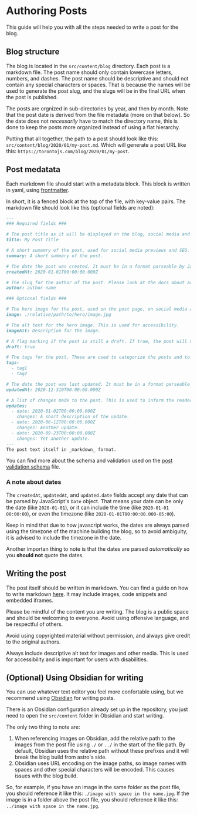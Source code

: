 # Authoring Posts

This guide will help you with all the steps needed to write a post for the blog.

## Blog structure

The blog is located in the `src/content/blog` directory. Each post is a markdown file. The post name should only contain lowercase letters, numbers, and dashes. The post name should be descriptive and should not contain any special characters or spaces. That is because the names will be used to generate the post slug, and the slugs will be in the final URL when the post is published.

The posts are orgnized in sub-directories by year, and then by month.
Note that the post date is derived from the file metadata (more on that below). So the date does not _necessarily_ have to match the directory name, this is done to keep the posts more organized instead of using a flat hierarchy.

Putting that all together, the path to a post should look like this: `src/content/blog/2020/01/my-post.md`. Which will generate a post URL like this: `https://torontojs.com/blog/2020/01/my-post`.

## Post medatata

Each markdown file should start with a metadata block. This block is written in yaml, using [frontmatter](https://daily-dev-tips.com/posts/what-exactly-is-frontmatter/).

In short, it is a fenced block at the top of the file, with key-value pairs. The markdown file should look like this (optional fields are noted):

```markdown
---
### Required fields ###

# The post title as it will be displayed on the blog, social media and on search engines.
title: My Post Title

# A short sumamry of the post, used for social media previews and SEO.
summary: A short summary of the post.

# The date the post was created. It must be in a format parseable by JavaScript's Date object. It is advised to include the time and timezone to avoid ambiguity.
createdAt: 2020-01-01T00:00:00.000Z

# The slug for the author of the post. Please look at the docs about adding authors.
author: author-name

### Optional fields ###

# The hero image for the post, used on the post page, on social media and by search engines. It should be a relative path to the image from the post file.
image: ./relative/path/to/hero/image.jpg

# The alt text for the hero image. This is used for accessibility.
imageAlt: Description for the image.

# A flag marking if the post is still a draft. If true, the post will not be published on the blog.
draft: true

# The tags for the post. These are used to categorize the posts and to help users find related content. It should be a list of strings.
tags:
  - tag1
  - tag2

# The date the post was last updated. It must be in a format parseable by JavaScript's Date object. It is advised to include the time and timezone to avoid ambiguity.
updatedAt: 2020-12-310T00:00:00.000Z

# A list of changes made to the post. This is used to inform the readers of updates to the post. Should include both the "date" and "changes" fields.
updates:
  - date: 2020-01-02T00:00:00.000Z
    changes: A short description of the update.
  - date: 2020-06-12T00:00:00.000Z
    changes: Another update.
  - date: 2020-09-23T00:00:00.000Z
    changes: Yet another update.
---
The post text itself in _markdown_ format.
```

You can find more about the schema and validation used on the [post validation schema](../../schemas/blog.ts) file.

### A note about dates

The `createdAt`, `updatedAt`, and `updated.date` fields accept any date that can be parsed by JavaScript's `Date` object. That means your date can be only the date (like `2020-01-01`), or it can include the time (like `2020-01-01 00:00:00`), or even the timezone (like `2020-01-01T00:00:00.000-05:00`).

Keep in mind that due to how javascript works, the dates are always parsed using the timezone of the machine building the blog, so to avoid ambiguity, it is advised to include the timezone in the date.

Another importan thing to note is that the dates are parsed _automatically_ so you **should not** quote the dates.

## Writing the post

The post itself should be written in markdown. You can find a guide on how to write markdown [here](https://www.markdownguide.org/).
It may include images, code snippets and embedded iframes.

Please be mindful of the content you are writing. The blog is a public space and should be welcoming to everyone. Avoid using offensive language, and be respectful of others.

Avoid using copyrighted material without permission, and always give credit to the original authors.

Always include descriptive alt text for images and other media. This is used for accessibility and is important for users with disabilities.

## (Optional) Using Obsidian for writing

You can use whatever text editor you feel more confortable using, but we recommend using [Obsidian](https://obsidian.md/) for writing posts.

There is an Obsidian configuration already set up in the repository, you just need to open the `src/content` folder in Obsidian and start writing.

The only two thing to note are:

1. When referencing images on Obsidian, add the relative path to the images from the post file using `./` or `../` in the start of the file path. By default, Obsidian uses the relative path without these prefixes and it will break the blog build from astro's side.
2. Obsidian uses URL encoding on the image paths, so image names with spaces and other special characters will be encoded. This causes issues with the blog build.

So, for example, if you have an image in the same folder as the post file, you should reference it like this: `./image with space in the name.jpg`. If the image is in a folder above the post file, you should reference it like this: `../image with space in the name.jpg`.
